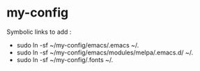 # my-config

Symbolic links to add :

* sudo ln -sf ~/my-config/emacs/.emacs ~/.
* sudo ln -sf ~/my-config/emacs/modules/melpa/.emacs.d/ ~/.
* sudo ln -sf ~/my-config/.fonts ~/.